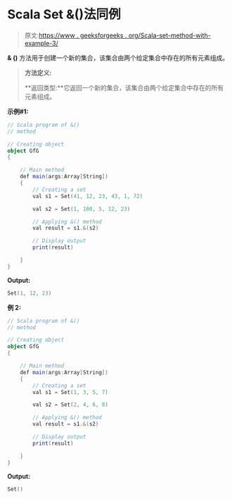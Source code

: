 # Scala Set &()法同例

> 原文:[https://www . geeksforgeeks . org/Scala-set-method-with-example-3/](https://www.geeksforgeeks.org/scala-set-method-with-example-3/)

**& ()** 方法用于创建一个新的集合，该集合由两个给定集合中存在的所有元素组成。

> **方法定义:**
> 
> **返回类型:**它返回一个新的集合，该集合由两个给定集合中存在的所有元素组成。

**示例#1:**

```scala
// Scala program of &() 
// method 

// Creating object 
object GfG 
{ 

    // Main method 
    def main(args:Array[String]) 
    { 
        // Creating a set 
        val s1 = Set(41, 12, 23, 43, 1, 72) 

        val s2 = Set(1, 100, 5, 12, 23)

        // Applying &() method 
        val result = s1.&(s2)

        // Display output
        print(result)   

    } 
} 
```

**Output:**

```scala
Set(1, 12, 23)

```

**例 2:**

```scala
// Scala program of &() 
// method 

// Creating object 
object GfG 
{ 

    // Main method 
    def main(args:Array[String]) 
    { 
        // Creating a set 
        val s1 = Set(1, 3, 5, 7) 

        val s2 = Set(2, 4, 6, 8)

        // Applying &() method 
        val result = s1.&(s2)

        // Display output
        print(result)   

    } 
} 
```

**Output:**

```scala
Set()

```